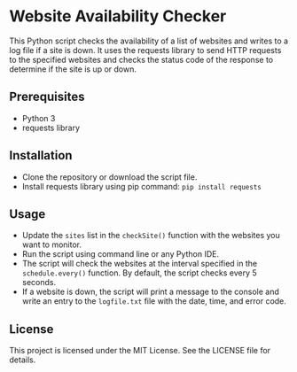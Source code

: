# Website Availability Checker
This Python script checks the availability of a list of websites and writes to a log file if a site is down. It uses the requests library to send HTTP requests to the specified websites and checks the status code of the response to determine if the site is up or down.

## Prerequisites

- Python 3
- requests library

## Installation

- Clone the repository or download the script file.
- Install requests library using pip command: `pip install requests`

## Usage

- Update the `sites` list in the `checkSite()` function with the websites you want to monitor.
- Run the script using command line or any Python IDE.
- The script will check the websites at the interval specified in the `schedule.every()` function. By default, the script checks every 5 seconds.
- If a website is down, the script will print a message to the console and write an entry to the `logfile.txt` file with the date, time, and error code.

## License

This project is licensed under the MIT License. See the LICENSE file for details.
